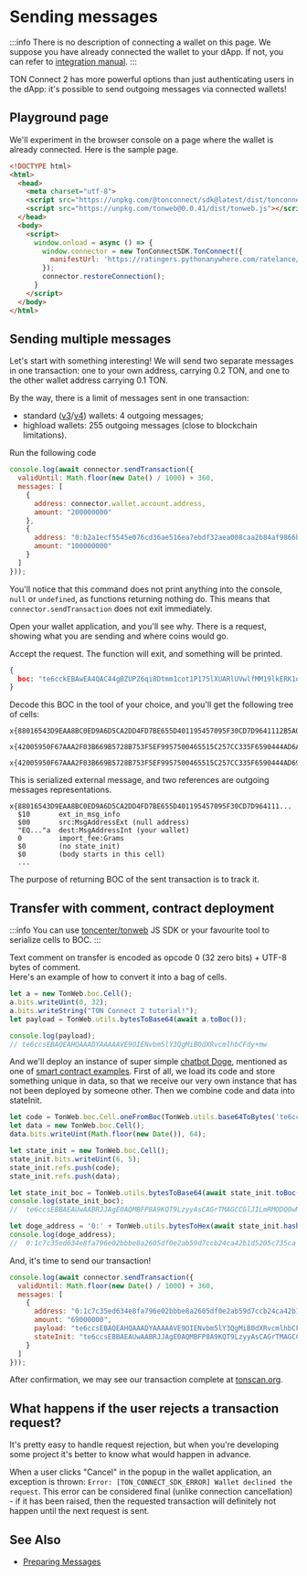 # Sending messages

:::info
There is no description of connecting a wallet on this page. We suppose you have already connected the wallet to your dApp. If not, you can refer to [integration manual](/develop/dapps/ton-connect/integration).
:::

TON Connect 2 has more powerful options than just authenticating users in the dApp: it's possible to send outgoing messages via connected wallets!

## Playground page

We'll experiment in the browser console on a page where the wallet is already connected. Here is the sample page.

```html
<!DOCTYPE html>
<html>
  <head>
    <meta charset="utf-8">
    <script src="https://unpkg.com/@tonconnect/sdk@latest/dist/tonconnect-sdk.min.js"></script>
    <script src="https://unpkg.com/tonweb@0.0.41/dist/tonweb.js"></script>
  </head>
  <body>
    <script>
      window.onload = async () => {
        window.connector = new TonConnectSDK.TonConnect({
          manifestUrl: 'https://ratingers.pythonanywhere.com/ratelance/tonconnect-manifest.json'
        });
        connector.restoreConnection();
      }
    </script>
  </body>
</html>
```

## Sending multiple messages

Let's start with something interesting! We will send two separate messages in one transaction: one to your own address, carrying 0.2 TON, and one to the other wallet address carrying 0.1 TON.

By the way, there is a limit of messages sent in one transaction:
- standard ([v3](/participate/wallets/contracts#wallet-v3)/[v4](/participate/wallets/contracts#wallet-v4)) wallets: 4 outgoing messages;
- highload wallets: 255 outgoing messages (close to blockchain limitations).

Run the following code

```js
console.log(await connector.sendTransaction({
  validUntil: Math.floor(new Date() / 1000) + 360,
  messages: [
    {
      address: connector.wallet.account.address,
      amount: "200000000"
    },
    {
      address: "0:b2a1ecf5545e076cd36ae516ea7ebdf32aea008caa2b84af9866becb208895ad",
      amount: "100000000"
    }
  ]
}));
```

You'll notice that this command does not print anything into the console, `null` or `undefined`, as functions returning nothing do. This means that `connector.sendTransaction` does not exit immediately.

Open your wallet application, and you'll see why. There is a request, showing what you are sending and where coins would go.

Accept the request. The function will exit, and something will be printed.

```json
{
  boc: "te6cckEBAwEA4QAC44gBZUPZ6qi8Dtmm1cot1P175lXUARlUVwlfMM19lkERK1oCUB3RqDxAFnPpeo191X/jiimn9Bwnq3zwcU/MMjHRNN5sC5tyymBV3SJ1rjyyscAjrDDFAIV/iE+WBySEPP9wCU1NGLsfcvVgAAACSAAYHAECAGhCAFlQ9nqqLwO2abVyi3U/XvmVdQBGVRXCV8wzX2WQRErWoAmJaAAAAAAAAAAAAAAAAAAAAGZCAFlQ9nqqLwO2abVyi3U/XvmVdQBGVRXCV8wzX2WQRErWnMS0AAAAAAAAAAAAAAAAAAADkk4U"
}
```

Decode this BOC in the tool of your choice, and you'll get the following tree of cells:

```
x{88016543D9EAA8BC0ED9A6D5CA2DD4FD7BE655D401195457095F30CD7D9641112B5A02501DD1A83C401673E97A8D7DD57FE38A29A7F41C27AB7CF0714FCC3231D134DE6C0B9B72CA6055DD2275AE3CB2B1C023AC30C500857F884F960724843CFF70094D4D18BB1F72F5600000024800181C_}
 x{42005950F67AAA2F03B669B5728B753F5EF9957500465515C257CC335F6590444AD6A00989680000000000000000000000000000}
 x{42005950F67AAA2F03B669B5728B753F5EF9957500465515C257CC335F6590444AD69CC4B40000000000000000000000000000}
```

This is serialized external message, and two references are outgoing messages representations.

```
x{88016543D9EAA8BC0ED9A6D5CA2DD4FD7BE655D401195457095F30CD7D964111...
  $10       ext_in_msg_info
  $00       src:MsgAddressExt (null address)
  "EQ..."a  dest:MsgAddressInt (your wallet)
  0         import_fee:Grams
  $0        (no state_init)
  $0        (body starts in this cell)
  ...
```

The purpose of returning BOC of the sent transaction is to track it.

## Transfer with comment, contract deployment

:::info
You can use [toncenter/tonweb](https://github.com/toncenter/tonweb) JS SDK or your favourite tool to serialize cells to BOC.
:::

Text comment on transfer is encoded as opcode 0 (32 zero bits) + UTF-8 bytes of comment.  
Here's an example of how to convert it into a bag of cells.

```js
let a = new TonWeb.boc.Cell();
a.bits.writeUint(0, 32);
a.bits.writeString("TON Connect 2 tutorial!");
let payload = TonWeb.utils.bytesToBase64(await a.toBoc());

console.log(payload);
// te6ccsEBAQEAHQAAADYAAAAAVE9OIENvbm5lY3QgMiB0dXRvcmlhbCFdy+mw
```

And we'll deploy an instance of super simple [chatbot Doge](https://github.com/LaDoger/doge.fc), mentioned as one of [smart contract examples](/develop/smart-contracts/#smart-contract-examples). First of all, we load its code and store something unique in data, so that we receive our very own instance that has not been deployed by someone other. Then we combine code and data into stateInit.

```js
let code = TonWeb.boc.Cell.oneFromBoc(TonWeb.utils.base64ToBytes('te6cckEBAgEARAABFP8A9KQT9LzyyAsBAGrTMAGCCGlJILmRMODQ0wMx+kAwi0ZG9nZYcCCAGMjLBVAEzxaARfoCE8tqEssfAc8WyXP7AN4uuM8='));
let data = new TonWeb.boc.Cell();
data.bits.writeUint(Math.floor(new Date()), 64);

let state_init = new TonWeb.boc.Cell();
state_init.bits.writeUint(6, 5);
state_init.refs.push(code);
state_init.refs.push(data);

let state_init_boc = TonWeb.utils.bytesToBase64(await state_init.toBoc());
console.log(state_init_boc);
//  te6ccsEBBAEAUwAABRJJAgE0AQMBFP8A9KQT9LzyyAsCAGrTMAGCCGlJILmRMODQ0wMx+kAwi0ZG9nZYcCCAGMjLBVAEzxaARfoCE8tqEssfAc8WyXP7AAAQAAABhltsPJ+MirEd

let doge_address = '0:' + TonWeb.utils.bytesToHex(await state_init.hash());
console.log(doge_address);
//  0:1c7c35ed634e8fa796e02bbbe8a2605df0e2ab59d7ccb24ca42b1d5205c735ca
```

And, it's time to send our transaction!

```js
console.log(await connector.sendTransaction({
  validUntil: Math.floor(new Date() / 1000) + 360,
  messages: [
    {
      address: "0:1c7c35ed634e8fa796e02bbbe8a2605df0e2ab59d7ccb24ca42b1d5205c735ca",
      amount: "69000000",
      payload: "te6ccsEBAQEAHQAAADYAAAAAVE9OIENvbm5lY3QgMiB0dXRvcmlhbCFdy+mw",
      stateInit: "te6ccsEBBAEAUwAABRJJAgE0AQMBFP8A9KQT9LzyyAsCAGrTMAGCCGlJILmRMODQ0wMx+kAwi0ZG9nZYcCCAGMjLBVAEzxaARfoCE8tqEssfAc8WyXP7AAAQAAABhltsPJ+MirEd"
    }
  ]
}));
```

After confirmation, we may see our transaction complete at [tonscan.org](https://tonscan.org/tx/pCA8LzWlCRTBc33E2y-MYC7rhUiXkhODIobrZVVGORg=).

## What happens if the user rejects a transaction request?

It's pretty easy to handle request rejection, but when you're developing some project it's better to know what would happen in advance.

When a user clicks "Cancel" in the popup in the wallet application, an exception is thrown: `Error: [TON_CONNECT_SDK_ERROR] Wallet declined the request`. This error can be considered final (unlike connection cancellation) - if it has been raised, then the requested transaction will definitely not happen until the next request is sent.

## See Also

* [Preparing Messages](/develop/dapps/ton-connect/message-builders)